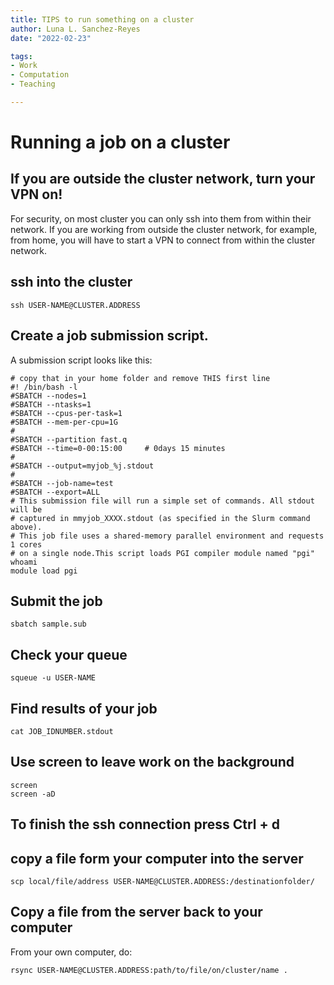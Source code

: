 ```yaml
---
title: TIPS to run something on a cluster
author: Luna L. Sanchez-Reyes
date: "2022-02-23"

tags:
- Work
- Computation
- Teaching

---
```


# Running a job on a cluster

## If you are outside the cluster network, turn your VPN on!

For security, on most cluster you can only ssh into them from within their network.
If you are working from outside the cluster network, for example, from home, you
will have to start a VPN to connect from within the cluster network.

## ssh into the cluster

```
ssh USER-NAME@CLUSTER.ADDRESS
```

## Create a job submission script.

A submission script looks like this:

```
# copy that in your home folder and remove THIS first line
#! /bin/bash -l
#SBATCH --nodes=1
#SBATCH --ntasks=1
#SBATCH --cpus-per-task=1
#SBATCH --mem-per-cpu=1G
#
#SBATCH --partition fast.q
#SBATCH --time=0-00:15:00     # 0days 15 minutes
#
#SBATCH --output=myjob_%j.stdout
#
#SBATCH --job-name=test
#SBATCH --export=ALL
# This submission file will run a simple set of commands. All stdout will be
# captured in mmyjob_XXXX.stdout (as specified in the Slurm command above).
# This job file uses a shared-memory parallel environment and requests 1 cores
# on a single node.This script loads PGI compiler module named "pgi"
whoami
module load pgi
```

## Submit the job

```
sbatch sample.sub
```

## Check your queue

```
squeue -u USER-NAME
```

## Find results of your job

```
cat JOB_IDNUMBER.stdout
```

## Use screen to leave work on the background

```
screen
screen -aD
```

## To finish the ssh connection press Ctrl + d

## copy a file form your computer into the server

```
scp local/file/address USER-NAME@CLUSTER.ADDRESS:/destinationfolder/
```

## Copy a file from the server back to your computer

From your own computer, do:

```
rsync USER-NAME@CLUSTER.ADDRESS:path/to/file/on/cluster/name .
```
